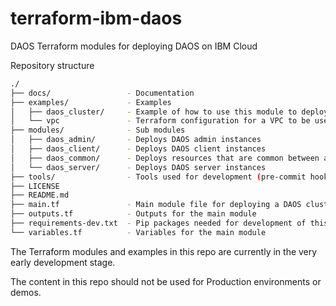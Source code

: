# terraform-ibm-daos

DAOS Terraform modules for deploying DAOS on IBM Cloud

Repository structure

```bash
./
├── docs/                 - Documentation
├── examples/             - Examples
│   ├── daos_cluster/     - Example of how to use this module to deploy a DAOS cluster
│   └── vpc               - Terraform configuration for a VPC to be used with other examples
├── modules/              - Sub modules
│   ├── daos_admin/       - Deploys DAOS admin instances
│   ├── daos_client/      - Deploys DAOS client instances
│   ├── daos_common/      - Deploys resources that are common between all instances
│   └── daos_server/      - Deploys DAOS server instances
├── tools/                - Tools used for development (pre-commit hooks, etc)
├── LICENSE
├── README.md
├── main.tf               - Main module file for deploying a DAOS cluster
├── outputs.tf            - Outputs for the main module
├── requirements-dev.txt  - Pip packages needed for development of this module
└── variables.tf          - Variables for the main module
```


The Terraform modules and examples in this repo are currently in the very
early development stage.

The content in this repo should not be used for Production environments or demos.

